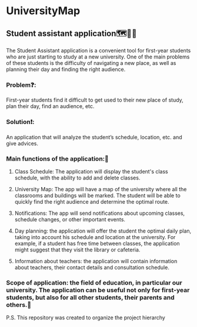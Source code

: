 # UniversityMap

<h2><b>Student assistant application🗺️🚶‍♂️</b></h2>

The Student Assistant application is a convenient tool for first-year students who are just starting to study at a new university. One of the main problems of these students is the difficulty of navigating a new place, as well as planning their day and finding the right audience.

<h3>Problem❓:</h3> First-year students find it difficult to get used to their new place of study, plan their day, find an audience, etc.

<h3>Solution❗:</h3> An application that will analyze the student’s schedule, location, etc. and give advices.
<h3>Main functions of the application:💁</h3>

1.  Class Schedule: The application will display the student's class schedule, with the ability to add and delete classes.

2.  University Map: The app will have a map of the university where all the classrooms and buildings will be marked. The student will be able to quickly find the right audience and determine the optimal route.

3.  Notifications: The app will send notifications about upcoming classes, schedule changes, or other important events.

4.  Day planning: the application will offer the student the optimal daily plan, taking into account his schedule and location at the university. For example, if a student has free time between classes, the application might suggest that they visit the library or cafeteria.

5.  Information about teachers: the application will contain information about teachers, their contact details and consultation schedule.


<h3>Scope of application: the field of education, in particular our university. The application can be useful not only for first-year students, but also for all other students, their parents and others.🌌</h3>


P.S. This repository was created to organize the project hierarchy
